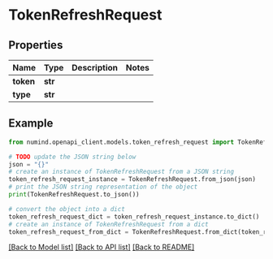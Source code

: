 # TokenRefreshRequest


## Properties

Name | Type | Description | Notes
------------ | ------------- | ------------- | -------------
**token** | **str** |  | 
**type** | **str** |  | 

## Example

```python
from numind.openapi_client.models.token_refresh_request import TokenRefreshRequest

# TODO update the JSON string below
json = "{}"
# create an instance of TokenRefreshRequest from a JSON string
token_refresh_request_instance = TokenRefreshRequest.from_json(json)
# print the JSON string representation of the object
print(TokenRefreshRequest.to_json())

# convert the object into a dict
token_refresh_request_dict = token_refresh_request_instance.to_dict()
# create an instance of TokenRefreshRequest from a dict
token_refresh_request_from_dict = TokenRefreshRequest.from_dict(token_refresh_request_dict)
```
[[Back to Model list]](../README.md#documentation-for-models) [[Back to API list]](../README.md#documentation-for-api-endpoints) [[Back to README]](../README.md)


